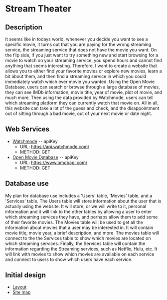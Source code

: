 # Stream Theater

Description
-----------
It seems like in todays world, whenever you decide you want to see a specific movie, it turns out that you are paying for the wrong streaming service, the streaming service that does not have the movie you want. On the flip side, if you just want to try something new and start browsing for a movie to watch on your streaming service, you spend hours and cannot find anything that seems interesting. Therefore, I want to create a website that allows you to either find your favorite movies or explore new movies, learn a bit about them, and then find a streaming service in which you could immediately watch which ever movie you wanted. Using the Open Movie Database, users can search or browse through a large database of movies, they can see IMDb information, movie title, year of movie, plot of movie, and much more. Then using the data provided by Watchmode, users can tell which streaming platform they can currently watch that movie on. All in all, this website can take a lot of the guess and check, and the disappointment out of sitting through a bad movie, out of your next movie or date night.

## Web Services
- [Watchmode](https://api.watchmode.com/) -- apiKey
  - URL: https://api.watchmode.com/
  - METHOD: GET
- [Open Movie Database](https://www.omdbapi.com/) -- apiKey
  - URL: https://www.omdbapi.com/
  - METHOD: GET

Database use
------------
My plan for database use includes a 'Users' table, 'Movies' table, and a 'Services' table. The Users table will store information about the user that is actually using the website. It will store, or we will write to it, personal information and it will link to the other tables by allowing a user to enter which streaming services they have, and perhaps allow them to add some of their favorite movies. The Movies table will be used to get all the information about movies that a user may be interested in. It will contain movie title, movie year, a brief description, and more. The movies table will connect to the the Services table to show which movies are located on which streaming services. Finally, the Services table will contain the information regarding the Streaming services, such as Netflix, Hulu, etc. It will link with movies to show which movies are available on each service and connect to users to show which users have each service.

Initial design
-------------
- [Layout](./layout.svg)
- [Site map](./sitemap.svg)
